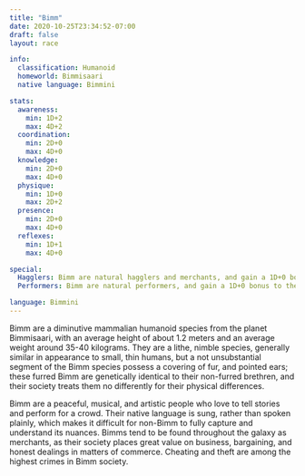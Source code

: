 ```yaml
---
title: "Bimm"
date: 2020-10-25T23:34:52-07:00
draft: false
layout: race

info:
  classification: Humanoid
  homeworld: Bimmisaari
  native language: Bimmini

stats:
  awareness:
    min: 1D+2
    max: 4D+2
  coordination:
    min: 2D+0
    max: 4D+0
  knowledge:
    min: 2D+0
    max: 4D+0
  physique:
    min: 1D+0
    max: 2D+2
  presence:
    min: 2D+0
    max: 4D+0
  reflexes:
    min: 1D+1
    max: 4D+0

special:
  Hagglers: Bimm are natural hagglers and merchants, and gain a 1D+0 bonus to the Bargain skill for commercial uses.
  Performers: Bimm are natural performers, and gain a 1D+0 bonus to their Perform skill.

language: Bimmini
---
```


Bimm are a diminutive mammalian humanoid species from the planet Bimmisaari,
with an average height of about 1.2 meters and an average weight around 35-40
kilograms. They are a lithe, nimble species, generally similar in appearance to
small, thin humans, but a not unsubstantial segment of the Bimm species possess
a covering of fur, and pointed ears; these furred Bimm are genetically
identical to their non-furred brethren, and their society treats them no
differently for their physical differences.

Bimm are a peaceful, musical, and artistic people who love to tell stories and
perform for a crowd. Their native language is sung, rather than spoken plainly,
which makes it difficult for non-Bimm to fully capture and understand its
nuances. Bimms tend to be found throughout the galaxy as merchants, as their
society places great value on business, bargaining, and honest dealings in
matters of commerce. Cheating and theft are among the highest crimes in Bimm
society.


